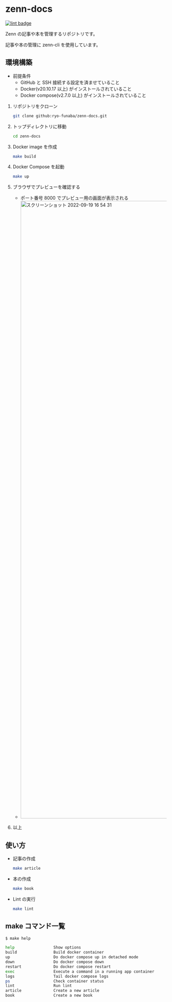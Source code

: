 # zenn-docs

<a href="https://github.com/ryo-funaba/zenn-docs/actions/workflows/lint.yml">
    <img src="https://github.com/ryo-funaba/zenn-docs/actions/workflows/lint.yml/badge.svg?branch=main&event=push" alt="lint badge">
</a>

Zenn の記事や本を管理するリポジトリです。

記事や本の管理に zenn-cli を使用しています。

## 環境構築

* 前提条件
  * GitHub と SSH 接続する設定を済ませていること
  * Docker(v20.10.17 以上) がインストールされていること
  * Docker compose(v2.7.0 以上) がインストールされていること

1. リポジトリをクローン

   ```bash
   git clone github:ryo-funaba/zenn-docs.git
   ```

2. トップディレクトリに移動

   ```bash
   cd zenn-docs
   ```

3. Docker image を作成

   ```bash
   make build
   ```

4. Docker Compose を起動

   ```bash
   make up
   ```

5. ブラウザでプレビューを確認する

    * ポート番号 8000 でプレビュー用の画面が表示される
    * <img width="1920" alt="スクリーンショット 2022-09-19 16 54 31" src="https://user-images.githubusercontent.com/59598693/190973996-c777372c-e5ce-43a4-af89-c1c073330ab0.png">

6. 以上

## 使い方

* 記事の作成

  ```bash
  make article
  ```

* 本の作成

  ```bash
  make book
  ```

* Lint の実行

  ```bash
  make lint
  ```

## make コマンド一覧

```bash
$ make help

help                 Show options
build                Build docker container
up                   Do docker compose up in detached mode
down                 Do docker compose down
restart              Do docker compose restart
exec                 Execute a command in a running app container
logs                 Tail docker compose logs
ps                   Check container status
lint                 Run lint
article              Create a new article
book                 Create a new book
```
